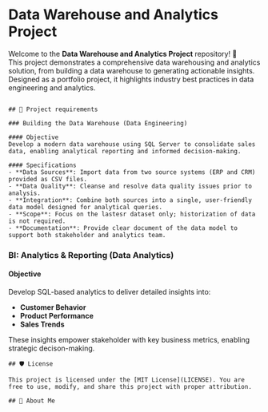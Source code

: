 # Data Warehouse and Analytics Project

Welcome to the **Data Warehouse and Analytics Project** repository! 🚀  
This project demonstrates a comprehensive data warehousing and analytics solution, from building a data warehouse to generating actionable insights. Designed as a portfolio project, it highlights industry best practices in data engineering and analytics.

```

## 🚀 Project requirements

### Building the Data Warehouse (Data Engineering)

#### Objective
Develop a modern data warehouse using SQL Server to consolidate sales data, enabling analytical reporting and informed decision-making.

#### Specifications
- **Data Sources**: Import data from two source systems (ERP and CRM) provided as CSV files.
- **Data Quality**: Cleanse and resolve data quality issues prior to analysis.
- **Integration**: Combine both sources into a single, user-friendly data model designed for analytical queries.
- **Scope**: Focus on the lastesr dataset only; historization of data is not required.
- **Documentation**: Provide clear document of the data model to support both stakeholder and analytics team.

```

 ### BI: Analytics & Reporting (Data Analytics)

 #### Objective
 Develop SQL-based analytics to deliver detailed insights into:
 - **Customer Behavior**
 - **Product Performance**
 - **Sales Trends**

These insights empower stakeholder with key business metrics, enabling strategic decison-making.

```
## 🛡️ License

This project is licensed under the [MIT License](LICENSE). You are free to use, modify, and share this project with proper attribution.

## 🌟 About Me
